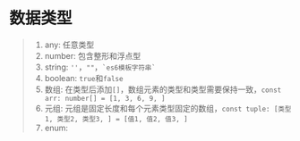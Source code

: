 # 数据类型
>1. any: 任意类型
>2. number: 包含整形和浮点型
>3. string: ```''```，```""```，``` `es6模板字符串` ```
>4. boolean: ```true```和```false```
>5. 数组: 在类型后添加```[]```，数组元素的类型和类型需要保持一致，```const arr: number[] = [1, 3, 6, 9, ]```
>6. 元组: 元组是固定长度和每个元素类型固定的数组，```const tuple: [类型1, 类型2, 类型3, ] = [值1, 值2, 值3, ]```
>7. enum: 
>
